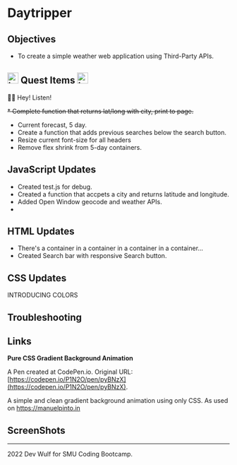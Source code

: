 # Daytripper

## **Objectives**

* To create a simple weather web application using Third-Party APIs. 

## <img src="https://64.media.tumblr.com/tumblr_mdghlnkX3f1qdtfd6o1_400.gif" alt="hyrule-crest" width="25"/> **Quest Items** <img src="https://64.media.tumblr.com/tumblr_mdghlnkX3f1qdtfd6o1_400.gif" alt="hyrule-crest" width="25"/>

🧚🏻 Hey! Listen!

~~*  Complete function that returns lat/long with city, print to page.~~
*  Current forecast, 5 day.
*  Create a function that adds previous searches below the search button.
*  Resize current font-size for all headers
*  Remove flex shrink from 5-day containers.


## **JavaScript Updates**
* Created test.js for debug.
* Created a function that accpets a city and returns latitude and longitude.
* Added Open Window geocode and weather APIs.
* 

## **HTML Updates**
* There's a container in a container in a container in a container...
* Created Search bar with responsive Search button.


## **CSS Updates**
INTRODUCING COLORS


## **Troubleshooting**

<!-- ## **Contributers**
  
<img src="./images/four-swords.png" alt="zelda-four-swords" width="200" />

**INTRODUCING MULTIPLAYERS!! :D**

   * Eugene Ahn
   * Kelly Jefferies
   * Daniel Norred -->

## **Links**

**Pure CSS Gradient Background Animation**

A Pen created at CodePen.io. Original URL: [https://codepen.io/P1N2O/pen/pyBNzX](https://codepen.io/P1N2O/pen/pyBNzX).

A simple and clean gradient background animation using only CSS.
As used on https://manuelpinto.in


## **ScreenShots**



------------------------------------------------------------------------------
2022 Dev Wulf for SMU Coding Bootcamp.
